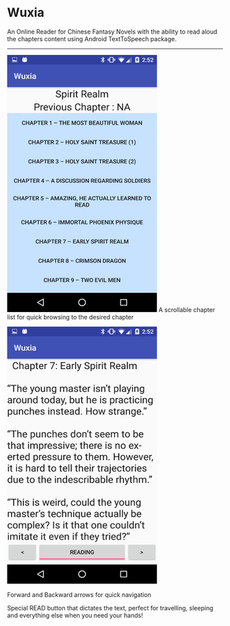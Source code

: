# Wuxia

An Online Reader for Chinese Fantasy Novels with the ability to read aloud the chapters content using Android TextToSpeech package. 
***


<img src="https://github.com/Einzberg/Wuxia2.0/blob/master/chapterListImg.png" width="350" height="600">   A scrollable chapter list for quick browsing to the desired chapter



<img src="https://github.com/Einzberg/Wuxia2.0/blob/master/contentImg.png" width="350" height="600">

Forward and Backward arrows for quick navigation

Special READ button that dictates the text, perfect for travelling, sleeping and everything else when you need your hands!
